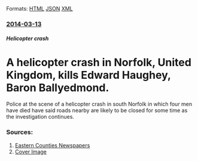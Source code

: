 
Formats: [HTML](/news/2014/03/13/a-helicopter-crash-in-norfolk-united-kingdom-kills-edward-haughey-baron-ballyedmond.html)  [JSON](/news/2014/03/13/a-helicopter-crash-in-norfolk-united-kingdom-kills-edward-haughey-baron-ballyedmond.json)  [XML](/news/2014/03/13/a-helicopter-crash-in-norfolk-united-kingdom-kills-edward-haughey-baron-ballyedmond.xml)  

### [2014-03-13](/news/2014/03/13/index.md)

##### Helicopter crash
# A helicopter crash in Norfolk, United Kingdom, kills Edward Haughey, Baron Ballyedmond. 

Police at the scene of a helicopter crash in south Norfolk in which four men have died have said roads nearby are likely to be closed for some time as the investigation continues.


### Sources:

1. [Eastern Counties Newspapers](http://www.edp24.co.uk/news/update_police_say_roads_around_norfolk_helicopter_crash_site_will_remain_closed_for_some_time_as_investigations_continue_into_tragedy_in_which_four_men_including_lord_ballyedmond_were_killed_1_3431382)
1. [Cover Image](http://www.edp24.co.uk:80/polopoly_fs/1.3434425.1394806385!/image/1453212905.jpg_gen/derivatives/landscape_630/1453212905.jpg)
